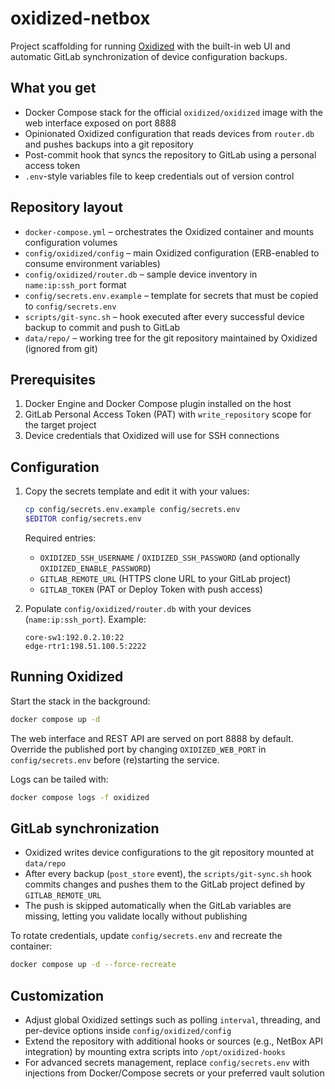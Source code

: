# oxidized-netbox

Project scaffolding for running [Oxidized](https://github.com/ytti/oxidized) with the built-in web UI and automatic GitLab synchronization of device configuration backups.

## What you get
- Docker Compose stack for the official `oxidized/oxidized` image with the web interface exposed on port 8888
- Opinionated Oxidized configuration that reads devices from `router.db` and pushes backups into a git repository
- Post-commit hook that syncs the repository to GitLab using a personal access token
- `.env`-style variables file to keep credentials out of version control

## Repository layout
- `docker-compose.yml` – orchestrates the Oxidized container and mounts configuration volumes
- `config/oxidized/config` – main Oxidized configuration (ERB-enabled to consume environment variables)
- `config/oxidized/router.db` – sample device inventory in `name:ip:ssh_port` format
- `config/secrets.env.example` – template for secrets that must be copied to `config/secrets.env`
- `scripts/git-sync.sh` – hook executed after every successful device backup to commit and push to GitLab
- `data/repo/` – working tree for the git repository maintained by Oxidized (ignored from git)

## Prerequisites
1. Docker Engine and Docker Compose plugin installed on the host
2. GitLab Personal Access Token (PAT) with `write_repository` scope for the target project
3. Device credentials that Oxidized will use for SSH connections

## Configuration
1. Copy the secrets template and edit it with your values:
   ```bash
   cp config/secrets.env.example config/secrets.env
   $EDITOR config/secrets.env
   ```
   Required entries:
   - `OXIDIZED_SSH_USERNAME` / `OXIDIZED_SSH_PASSWORD` (and optionally `OXIDIZED_ENABLE_PASSWORD`)
   - `GITLAB_REMOTE_URL` (HTTPS clone URL to your GitLab project)
   - `GITLAB_TOKEN` (PAT or Deploy Token with push access)

2. Populate `config/oxidized/router.db` with your devices (`name:ip:ssh_port`). Example:
   ```
   core-sw1:192.0.2.10:22
   edge-rtr1:198.51.100.5:2222
   ```

## Running Oxidized
Start the stack in the background:
```bash
docker compose up -d
```
The web interface and REST API are served on port 8888 by default. Override the published port by changing `OXIDIZED_WEB_PORT` in `config/secrets.env` before (re)starting the service.

Logs can be tailed with:
```bash
docker compose logs -f oxidized
```

## GitLab synchronization
- Oxidized writes device configurations to the git repository mounted at `data/repo`
- After every backup (`post_store` event), the `scripts/git-sync.sh` hook commits changes and pushes them to the GitLab project defined by `GITLAB_REMOTE_URL`
- The push is skipped automatically when the GitLab variables are missing, letting you validate locally without publishing

To rotate credentials, update `config/secrets.env` and recreate the container:
```bash
docker compose up -d --force-recreate
```

## Customization
- Adjust global Oxidized settings such as polling `interval`, threading, and per-device options inside `config/oxidized/config`
- Extend the repository with additional hooks or sources (e.g., NetBox API integration) by mounting extra scripts into `/opt/oxidized-hooks`
- For advanced secrets management, replace `config/secrets.env` with injections from Docker/Compose secrets or your preferred vault solution
